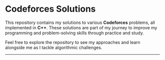 # Codeforces Solutions  

This repository contains my solutions to various **Codeforces** problems, all implemented in **C++**. These solutions are part of my journey to improve my programming and problem-solving skills through practice and study.  

Feel free to explore the repository to see my approaches and learn alongside me as I tackle algorithmic challenges.  

---  

